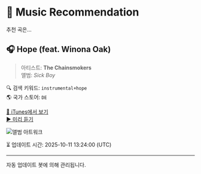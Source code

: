 
# 🎵 Music Recommendation

추천 곡은...

## 🎧 Hope (feat. Winona Oak)  
> 아티스트: **The Chainsmokers**  
> 앨범: _Sick Boy_  

🔍 검색 키워드: `instrumental+hope`  
🌎 국가 스토어: `DE`

[🔗 iTunes에서 보기](https://music.apple.com/de/album/hope-feat-winona-oak/1445725433?i=1445725437&uo=4)  
[▶️ 미리 듣기](https://audio-ssl.itunes.apple.com/itunes-assets/AudioPreview211/v4/75/16/81/75168147-f054-e8b0-0943-fe59ebb6b01e/mzaf_17752006632324627956.plus.aac.p.m4a)

![앨범 아트워크](https://is1-ssl.mzstatic.com/image/thumb/Music115/v4/63/24/e1/6324e131-0034-4753-9cc6-ade1da39a4a8/886447471074.jpg/100x100bb.jpg)

⏳ 업데이트 시간: 2025-10-11 13:24:00 (UTC)

---
자동 업데이트 봇에 의해 관리됩니다.
